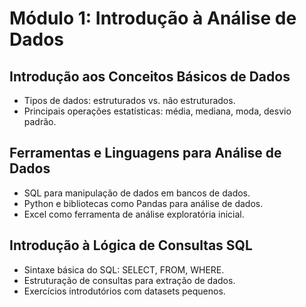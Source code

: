 # Módulo 1: Introdução à Análise de Dados

## Introdução aos Conceitos Básicos de Dados
- Tipos de dados: estruturados vs. não estruturados.
- Principais operações estatísticas: média, mediana, moda, desvio padrão.

## Ferramentas e Linguagens para Análise de Dados
- SQL para manipulação de dados em bancos de dados.
- Python e bibliotecas como Pandas para análise de dados.
- Excel como ferramenta de análise exploratória inicial.

## Introdução à Lógica de Consultas SQL
- Sintaxe básica do SQL: SELECT, FROM, WHERE.
- Estruturação de consultas para extração de dados.
- Exercícios introdutórios com datasets pequenos.